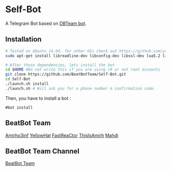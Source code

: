 Self-Bot
============

A Telegram Bot based on [DBTeam bot](https://github.com/Josepdal/DBTeam).

Installation
------------
```bash
# Tested on Ubuntu 14.04, for other OSs check out https://github.com/yagop/telegram-bot/wiki/Installation
sudo apt-get install libreadline-dev libconfig-dev libssl-dev lua5.2 liblua5.2-dev libevent-dev make unzip git redis-server g++ libjansson-dev libpython-dev expat libexpat1-dev
```

```bash
# After those dependencies, lets install the bot
cd $HOME #Do not write this if you are using c9 or not root accounts
git clone https://github.com/BeatBotTeam/Self-Bot.git
cd Self-Bot
./launch.sh install
./launch.sh # Will ask you for a phone number & confirmation code.
```
Then, you have to install a bot :
```
#bot install
```

BeatBot Team
-----------------

[Amirho3inf](http://telegram.me/amirho3inf)
[YellowHat](http://telegram.me/yellowhat)
[FastReaCtor](http://telegram.me/fastreactor)
[ThisIsAmirh](http://telegram.me/thisisamirh)
[Mahdi](http://telegram.me/rm_ideactive)

BeatBot Team Channel
-----------------

[BeatBot Team](http://telegram.me/beatbot_team)
